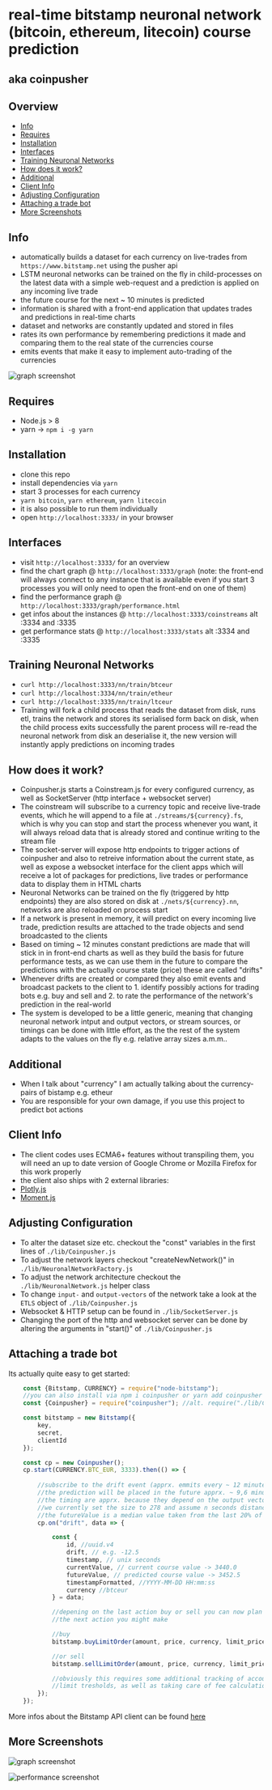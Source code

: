 # real-time bitstamp neuronal network (bitcoin, ethereum, litecoin) course prediction

## aka coinpusher

## Overview

* [Info](#info)
* [Requires](#requires)
* [Installation](#installation)
* [Interfaces](#interfaces)
* [Training Neuronal Networks](#training-neuronal-networks)
* [How does it work?](#how-does-it-work)
* [Additional](#additional)
* [Client Info](#client-info)
* [Adjusting Configuration](#adjusting-configuration)
* [Attaching a trade bot](#attaching-a-trade-bot)
* [More Screenshots](#more-screenshots)

## Info

* automatically builds a dataset for each currency on live-trades from `https://www.bitstamp.net` using the pusher api
* LSTM neuronal networks can be trained on the fly in child-processes on the latest data with a simple web-request and a prediction is applied on any incoming live trade
* the future course for the next ~ 10 minutes is predicted
* information is shared with a front-end application that updates trades and predictions in
    real-time charts
* dataset and networks are constantly updated and stored in files
* rates its own performance by remembering predictions it made and comparing them to the real
    state of the currencies course
* emits events that make it easy to implement auto-trading of the currencies

![graph screenshot](opener.png)

## Requires

* Node.js > 8
* yarn -> `npm i -g yarn`

## Installation

* clone this repo
* install dependencies via `yarn`
* start 3 processes for each currency
* `yarn bitcoin`, `yarn ethereum`, `yarn litecoin`
* it is also possible to run them individually
* open `http://localhost:3333/` in your browser

## Interfaces

* visit `http://localhost:3333/` for an overview
* find the chart graph @ `http://localhost:3333/graph` 
    (note: the front-end will always connect to any instance that is available
    even if you start 3 processes you will only need to open the front-end on one of them)
* find the performance graph @ `http://localhost:3333/graph/performance.html`
* get infos about the instances @ `http://localhost:3333/coinstreams` alt :3334 and :3335
* get performance stats @ `http://localhost:3333/stats` alt :3334 and :3335

## Training Neuronal Networks

* `curl http://localhost:3333/nn/train/btceur`
* `curl http://localhost:3334/nn/train/etheur`
* `curl http://localhost:3335/nn/train/ltceur`
* Training will fork a child process that reads the dataset from disk,
    runs etl, trains the network and stores its serialised form back on disk,
    when the child process exits successfully the parent process will re-read 
    the neuronal network from disk an deserialise it, the new version will instantly
    apply predictions on incoming trades

## How does it work?

* Coinpusher.js starts a Coinstream.js for every configured currency,
    as well as SocketServer (http interface + websocket server)
* The coinstream will subscribe to a currency topic and receive live-trade events,
    which he will append to a file at `./streams/${currency}.fs`, which is why you can stop
    and start the process whenever you want, it will always reload data that is already stored
    and continue writing to the stream file
* The socket-server will expose http endpoints to trigger actions of coinpusher and also to retreive
    information about the current state, as well as expose a websocket interface for the client apps
    which will receive a lot of packages for predictions, live trades or performance data to display
    them in HTML charts
* Neuronal Networks can be trained on the fly (triggered by http endpoints) they are also stored on
    disk at `./nets/${currency}.nn`, networks are also reloaded on process start
* If a network is present in memory, it will predict on every incoming live trade, prediction
    results are attached to the trade objects and send broadcasted to the clients
* Based on timing ~ 12 minutes constant predictions are made that will stick in in front-end charts
    as well as they build the basis for future performance tests, as we can use them in the future to compare the predictions with the actually course state (price) these are called "drifts"
* Whenever drifts are created or compared they also emit events and broadcast packets to the client
    to 1. identify possibly actions for trading bots e.g. buy and sell and 2. to rate the performance of the network's prediction in the real-world
* The system is developed to be a little generic, meaning that changing neuronal network intput and output vectors, or stream sources, or timings can be done with little effort, as the the rest of the system adapts to the values on the fly e.g. relative array sizes a.m.m..

## Additional

* When I talk about "currency" I am actually talking about the currency-pairs of bistamp e.g. etheur
* You are responsible for your own damage, if you use this project to predict bot actions

## Client Info

* The client codes uses ECMA6+ features without transpiling them, you will need an up to date version of Google Chrome or Mozilla Firefox for this work properly
* the client also ships with 2 external libraries:
* [Plotly.js](https://plot.ly/javascript/)
* [Moment.js](https://momentjs.com)

## Adjusting Configuration

* To alter the dataset size etc. checkout the "const" variables in the first lines of `./lib/Coinpusher.js`
* To adjust the network layers checkout "createNewNetwork()" in `./lib/NeuronalNetworkFactory.js`
* To adjust the network architecture checkout the `./lib/NeuronalNetwork.js` helper class
* To change `input-` and `output-vectors` of the network take a look at the `ETLS` object of `./lib/Coinpusher.js`
* Websocket & HTTP setup can be found in `./lib/SocketServer.js`
* Changing the port of the http and websocket server can be done by altering the arguments 
    in "start()" of `./lib/Coinpusher.js`

## Attaching a trade bot

Its actually quite easy to get started:

```javascript
    const {Bitstamp, CURRENCY} = require("node-bitstamp");
    //you can also install via npm i coinpusher or yarn add coinpusher
    const {Coinpusher} = require("coinpusher"); //alt. require("./lib/Coinpusher.js");

    const bitstamp = new Bitstamp({
        key,
        secret,
        clientId
    });

    const cp = new Coinpusher();
    cp.start(CURRENCY.BTC_EUR, 3333).then(() => {
        
        //subscribe to the drift event (apprx. emmits every ~ 12 minutes)
        //the prediction will be placed in the future apprx. ~ 9,6 minutes
        //the timing are apprx. because they depend on the output vector size which is configurable
        //we currently set the size to 278 and assume n seconds distance between trades e.g. 278 * 5 seconds
        //the futureValue is a median value taken from the last 20% of outputs
        cp.on("drift", data => {

            const {
                id, //uuid.v4
                drift, // e.g. -12.5
                timestamp, // unix seconds
                currentValue, // current course value -> 3440.0
                futureValue, // predicted course value -> 3452.5
                timestampFormatted, //YYYY-MM-DD HH:mm:ss
                currency //btceur
            } = data;

            //depening on the last action buy or sell you can now plan
            //the next action you might make

            //buy
            bitstamp.buyLimitOrder(amount, price, currency, limit_price, daily_order);

            //or sell
            bitstamp.sellLimitOrder(amount, price, currency, limit_price, daily_order);

            //obviously this requires some additional tracking of account capacity
            //limit tresholds, as well as taking care of fee calculations.. etc..
        });
    });
```

More infos about the Bitstamp API client can be found [here](https://github.com/krystianity/node-bitstamp)

## More Screenshots

![graph screenshot](graph.png)

![performance screenshot](performance.png)